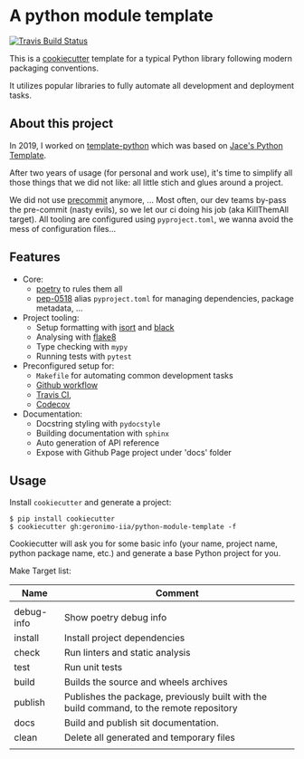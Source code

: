 # A python module template

[![Travis Build Status](https://img.shields.io/travis/geronimo-iia/python-module-template/master.svg?label=unix)](https://travis-ci.com/geronimo-iia/python-module-template.svg?branch=master)


This is a [cookiecutter](https://github.com/cookiecutter/cookiecutter) template for a typical Python library following modern packaging conventions.

It utilizes popular libraries to fully automate all development and deployment tasks.

## About this project

In 2019, I worked on [template-python](https://github.com/geronimo-iia/template-python) which was based on [Jace's Python Template](https://github.com/jacebrowning/template-python).

After two years of usage (for personal and work use), it's time to simplify all those things that we did not like: all little stich and glues around a project.

We did not use [precommit](https://pre-commit.com/) anymore, ... Most often, our dev teams by-pass the pre-commit (nasty evils), so we let our ci doing his job (aka KillThemAll target).
All tooling are configured using `pyproject.toml`, we wanna avoid the mess of configuration files...


## Features

* Core:
  * [poetry](https://python-poetry.org/) to rules them all
  * [pep-0518](https://www.python.org/dev/peps/pep-0518/) alias `pyproject.toml` for managing dependencies, package metadata, ...
* Project tooling:
  * Setup formatting with [isort](https://github.com/PyCQA/isort) and [black](https://github.com/psf/black)
  * Analysing with [flake8](https://flake8.pycqa.org/en/latest/)
  * Type checking with `mypy`
  * Running tests with `pytest`
* Preconfigured setup for:
  * `Makefile` for automating common development tasks
  * [Github workflow](https://guides.github.com/introduction/flow/)
  * [Travis CI](https://travis-ci.org/),
  * [Codecov](https://codecov.io)
* Documentation:
  * Docstring styling with `pydocstyle`
  * Building documentation with `sphinx`
  * Auto generation of API reference
  * Expose with Github Page project under 'docs' folder


## Usage

Install `cookiecutter` and generate a project:

```
$ pip install cookiecutter
$ cookiecutter gh:geronimo-iia/python-module-template -f
```

Cookiecutter will ask you for some basic info (your name, project name, python package name, etc.) and generate a base Python project for you.


Make Target list:

| Name                 | Comment                                                                                  |
| -------------------- | ---------------------------------------------------------------------------------------- |
|                      |                                                                                          |
| debug-info           | Show poetry debug info                                                                   |
| install              | Install project dependencies                                                             |
| check                | Run linters and static analysis                                                          |
| test                 | Run unit tests                                                                           |
| build                | Builds the source and wheels archives                                                    |
| publish              | Publishes the package, previously built with the build command, to the remote repository |
| docs                 | Build and publish sit documentation.                                                     |
| clean                | Delete all generated and temporary files                                                 |
|                      |                                                                                          |
